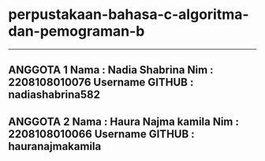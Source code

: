 # perpustakaan-bahasa-c-algoritma-dan-pemograman-b
-----------------------------------------------------
ANGGOTA 1
Nama             : Nadia Shabrina
Nim              : 2208108010076
Username GITHUB  : nadiashabrina582
-----------------------------------------------------
ANGGOTA 2
Nama             : Haura Najma kamila
Nim              : 2208108010066
Username GITHUB  : hauranajmakamila
-----------------------------------------------------
